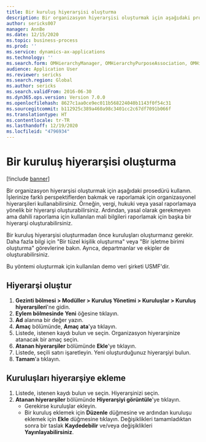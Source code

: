 ```yaml
---
title: Bir kuruluş hiyerarşisi oluşturma
description: Bir organizasyon hiyerarşisi oluşturmak için aşağıdaki prosedürü kullanın.
author: sericks007
manager: AnnBe
ms.date: 12/15/2020
ms.topic: business-process
ms.prod: ''
ms.service: dynamics-ax-applications
ms.technology: ''
ms.search.form: OMHierarchyManager, OMHierarchyPurposeAssociation, OMHierarchySelection, HierarchyDesigner
audience: Application User
ms.reviewer: sericks
ms.search.region: Global
ms.author: sericks
ms.search.validFrom: 2016-06-30
ms.dyn365.ops.version: Version 7.0.0
ms.openlocfilehash: 8627c1aa0ce9ec011b568224040b1143f0f54c31
ms.sourcegitcommit: b112925c389a460a98c3401cc2c67df7091b066f
ms.translationtype: HT
ms.contentlocale: tr-TR
ms.lasthandoff: 12/19/2020
ms.locfileid: "4796934"
---
```

# <a name="create-an-organization-hierarchy"></a>Bir kuruluş hiyerarşisi oluşturma

[!include [banner](../../includes/banner.md)]

Bir organizasyon hiyerarşisi oluşturmak için aşağıdaki prosedürü kullanın. İşlerinize farklı perspektiflerden bakmak ve raporlamak için organizasyonel hiyerarşileri kullanabilirsiniz. Örneğin, vergi, hukuki veya yasal raporlamaya yönelik bir hiyerarşi oluşturabilirsiniz. Ardından, yasal olarak gerekmeyen ama dahili raporlama için kullanılan mali bilgileri raporlamak için başka bir hiyerarşi oluşturabilirsiniz. 

Bir kuruluş hiyerarşisi oluşturmadan önce kuruluşları oluşturmanız gerekir. Daha fazla bilgi için "Bir tüzel kişilik oluşturma" veya "Bir işletme birimi oluşturma" görevlerine bakın. Ayrıca, departmanlar ve ekipler de oluşturabilirsiniz. 

Bu yöntemi oluşturmak için kullanılan demo veri şirketi USMF'dir.

## <a name="create-a-hierarchy"></a>Hiyerarşi oluştur
1. **Gezinti bölmesi > Modüller > Kuruluş Yönetimi > Kuruluşlar > Kuruluş hiyerarşileri**'ne gidin.
2. **Eylem bölmesinde** **Yeni** öğesine tıklayın.
3. **Ad** alanına bir değer yazın.
4. **Amaç** bölümünde, **Amaç ata**'ya tıklayın.
5. Listede, istenen kaydı bulun ve seçin. Organizasyon hiyerarşinize atanacak bir amaç seçin.  
6. **Atanan hiyerarşiler** bölümünde **Ekle**'ye tıklayın.
7. Listede, seçili satırı işaretleyin. Yeni oluşturduğunuz hiyerarşiyi bulun.  
8. **Tamam**'a tıklayın.

## <a name="add-organizations-to-the-hierarchy"></a>Kuruluşları hiyerarşiye ekleme
1. Listede, istenen kaydı bulun ve seçin. Hiyerarşinizi seçin.  
2. **Atanan hiyerarşiler** bölümünde **Hiyerarşiyi görüntüle**'ye tıklayın.
    - Gerekirse kuruluşlar ekleyin.  
    - Bir kuruluş eklemek için **Düzenle** düğmesine ve ardından kuruluşu eklemek için **Ekle** düğmesine tıklayın. Değişiklikleri tamamladıktan sonra bir taslak **Kaydedebilir** ve/veya değişiklikleri **Yayınlayabilirsiniz**.  

